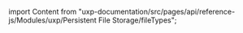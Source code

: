 
import Content from "uxp-documentation/src/pages/api/reference-js/Modules/uxp/Persistent File Storage/fileTypes";

<Content query="product=xd"/>
